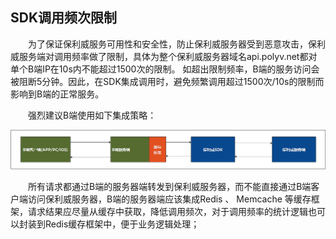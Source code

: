 ##  SDK调用频次限制

&emsp;&emsp;为了保证保利威服务可用性和安全性，防止保利威服务器受到恶意攻击，保利威服务端对调用频率做了限制，具体为整个保利威服务器域名api.polyv.net都对单个B端IP在10s内不能超过1500次的限制。 如超出限制频率，B端的服务访问会被阻断5分钟。因此，在SDK集成调用时，避免频繁调用超过1500次/10s的限制而影响到B端的正常服务。

&emsp;&emsp;强烈建议B端使用如下集成策略：

![image-20201023115838626](../img/image-20201023115838626.png)

&emsp;&emsp;所有请求都通过B端的服务器端转发到保利威服务器，而不能直接通过B端客户端访问保利威服务器，B端的服务器端应该集成Redis 、 Memcache 等缓存框架，请求结果应尽量从缓存中获取，降低调用频次，对于调用频率的统计逻辑也可以封装到Redis缓存框架中，便于业务逻辑处理；

 
